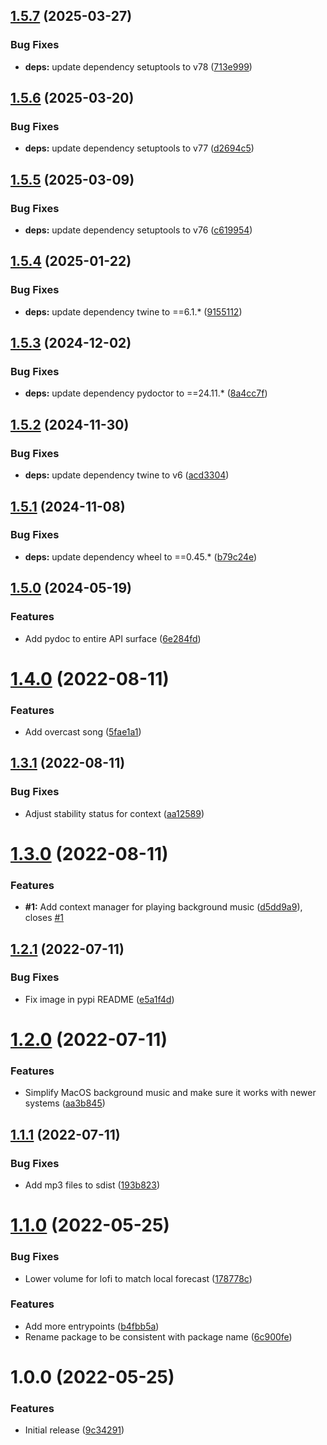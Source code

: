 ## [1.5.7](https://github.com/timo-reymann/python-script-background-music/compare/1.5.6...1.5.7) (2025-03-27)


### Bug Fixes

* **deps:** update dependency setuptools to v78 ([713e999](https://github.com/timo-reymann/python-script-background-music/commit/713e9992cda67fa756d5e9312f5dfb67731e09b9))

## [1.5.6](https://github.com/timo-reymann/python-script-background-music/compare/1.5.5...1.5.6) (2025-03-20)


### Bug Fixes

* **deps:** update dependency setuptools to v77 ([d2694c5](https://github.com/timo-reymann/python-script-background-music/commit/d2694c56ff090fb0be2a959218bc42c56cc3eb83))

## [1.5.5](https://github.com/timo-reymann/python-script-background-music/compare/1.5.4...1.5.5) (2025-03-09)


### Bug Fixes

* **deps:** update dependency setuptools to v76 ([c619954](https://github.com/timo-reymann/python-script-background-music/commit/c61995436305359947b4c240bd8bce3a6ebb3934))

## [1.5.4](https://github.com/timo-reymann/python-script-background-music/compare/1.5.3...1.5.4) (2025-01-22)


### Bug Fixes

* **deps:** update dependency twine to ==6.1.* ([9155112](https://github.com/timo-reymann/python-script-background-music/commit/9155112a223486f5c01f80c081f7e0b35825db9a))

## [1.5.3](https://github.com/timo-reymann/python-script-background-music/compare/1.5.2...1.5.3) (2024-12-02)


### Bug Fixes

* **deps:** update dependency pydoctor to ==24.11.* ([8a4cc7f](https://github.com/timo-reymann/python-script-background-music/commit/8a4cc7f5897dc9dbd0fe535471db5c948409e80a))

## [1.5.2](https://github.com/timo-reymann/python-script-background-music/compare/1.5.1...1.5.2) (2024-11-30)


### Bug Fixes

* **deps:** update dependency twine to v6 ([acd3304](https://github.com/timo-reymann/python-script-background-music/commit/acd33044a852ed5ceed6561bee73a97fcf285a0f))

## [1.5.1](https://github.com/timo-reymann/python-script-background-music/compare/1.5.0...1.5.1) (2024-11-08)


### Bug Fixes

* **deps:** update dependency wheel to ==0.45.* ([b79c24e](https://github.com/timo-reymann/python-script-background-music/commit/b79c24e37e8e5f5cb574ed3061842db762bc9cf0))

## [1.5.0](https://github.com/timo-reymann/python-script-background-music/compare/1.4.0...1.5.0) (2024-05-19)


### Features

* Add pydoc to entire API surface ([6e284fd](https://github.com/timo-reymann/python-script-background-music/commit/6e284fdf7fb8e09fbf6c213846c7d322ff0341cf))

# [1.4.0](https://github.com/timo-reymann/python-script-background-music/compare/1.3.1...1.4.0) (2022-08-11)


### Features

* Add overcast song ([5fae1a1](https://github.com/timo-reymann/python-script-background-music/commit/5fae1a1ddeb22b382381431902955a9a15d79ec7))

## [1.3.1](https://github.com/timo-reymann/python-script-background-music/compare/1.3.0...1.3.1) (2022-08-11)


### Bug Fixes

* Adjust stability status for context ([aa12589](https://github.com/timo-reymann/python-script-background-music/commit/aa125893294ffb21c5f5df63be4652d9d74019d7))

# [1.3.0](https://github.com/timo-reymann/python-script-background-music/compare/1.2.1...1.3.0) (2022-08-11)


### Features

* **#1:** Add context manager for playing background music ([d5dd9a9](https://github.com/timo-reymann/python-script-background-music/commit/d5dd9a97b98182423af9751b352fd6bb3d077b25)), closes [#1](https://github.com/timo-reymann/python-script-background-music/issues/1)

## [1.2.1](https://github.com/timo-reymann/python-script-background-music/compare/1.2.0...1.2.1) (2022-07-11)


### Bug Fixes

* Fix image in pypi README ([e5a1f4d](https://github.com/timo-reymann/python-script-background-music/commit/e5a1f4d2304c60badcbe2250e04ae1c0afb89228))

# [1.2.0](https://github.com/timo-reymann/python-script-background-music/compare/1.1.1...1.2.0) (2022-07-11)


### Features

* Simplify MacOS background music and make sure it works with newer systems ([aa3b845](https://github.com/timo-reymann/python-script-background-music/commit/aa3b8451bdc3cdfacf3569765a963acf2fe4ba7c))

## [1.1.1](https://github.com/timo-reymann/python-script-background-music/compare/1.1.0...1.1.1) (2022-07-11)


### Bug Fixes

* Add mp3 files to sdist ([193b823](https://github.com/timo-reymann/python-script-background-music/commit/193b8230c27766b8e77bc43786c0f24209161a6b))

# [1.1.0](https://github.com/timo-reymann/python-script-background-music/compare/1.0.0...1.1.0) (2022-05-25)


### Bug Fixes

* Lower volume for lofi to match local forecast ([178778c](https://github.com/timo-reymann/python-script-background-music/commit/178778cf95734214958fef219820d221cd697700))


### Features

* Add more entrypoints ([b4fbb5a](https://github.com/timo-reymann/python-script-background-music/commit/b4fbb5a333a034b49f340c6b813a48e4dc1851c5))
* Rename package to be consistent with package name ([6c900fe](https://github.com/timo-reymann/python-script-background-music/commit/6c900fe6955590b47d967efb08e3b10b678e18b0))

# 1.0.0 (2022-05-25)


### Features

* Initial release ([9c34291](https://github.com/timo-reymann/python-script-background-music/commit/9c342910446e9913e1d9dab6f5855fbb87d7efa6))
